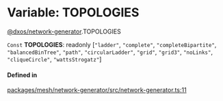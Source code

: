 # Variable: TOPOLOGIES

[@dxos/network-generator](../modules/dxos_network_generator.md).TOPOLOGIES

 `Const` **TOPOLOGIES**: readonly [``"ladder"``, ``"complete"``, ``"completeBipartite"``, ``"balancedBinTree"``, ``"path"``, ``"circularLadder"``, ``"grid"``, ``"grid3"``, ``"noLinks"``, ``"cliqueCircle"``, ``"wattsStrogatz"``]

#### Defined in

[packages/mesh/network-generator/src/network-generator.ts:11](https://github.com/dxos/dxos/blob/db8188dae/packages/mesh/network-generator/src/network-generator.ts#L11)
